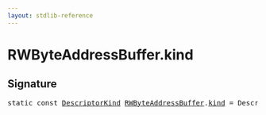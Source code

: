 ```yaml
---
layout: stdlib-reference
---
```


# RWByteAddressBuffer.kind

## Signature
<pre>
<span class='code_keyword'>static</span> <span class='code_keyword'>const</span> <a href="../../descriptorkind-0a/index.html" class="code_type">DescriptorKind</a> <a href="../index.html" class="code_type">RWByteAddressBuffer</a>.<a href=".html" class="code_var">kind</a> = DescriptorKind\.Buffer;
</pre>

